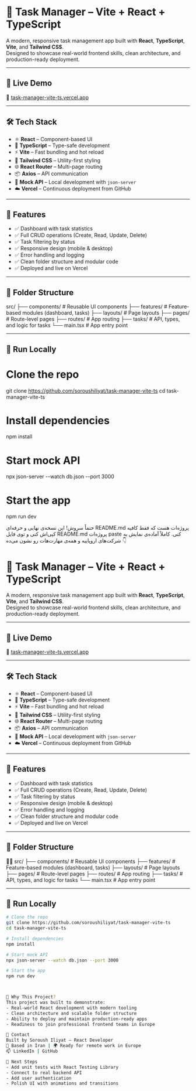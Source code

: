 # 🧠 Task Manager – Vite + React + TypeScript

A modern, responsive task management app built with **React**, **TypeScript**, **Vite**, and **Tailwind CSS**.  
Designed to showcase real-world frontend skills, clean architecture, and production-ready deployment.

---

## 🚀 Live Demo

🔗 [task-manager-vite-ts.vercel.app](https://task-manager-vite-ts.vercel.app)

---

## 🛠️ Tech Stack

- ⚛️ **React** – Component-based UI
- 🧩 **TypeScript** – Type-safe development
- ⚡ **Vite** – Fast bundling and hot reload
- 🎨 **Tailwind CSS** – Utility-first styling
- 🌐 **React Router** – Multi-page routing
- 📦 **Axios** – API communication
- 🧪 **Mock API** – Local development with `json-server`
- ☁️ **Vercel** – Continuous deployment from GitHub

---

## 📱 Features

- ✅ Dashboard with task statistics
- ✅ Full CRUD operations (Create, Read, Update, Delete)
- ✅ Task filtering by status
- ✅ Responsive design (mobile & desktop)
- ✅ Error handling and logging
- ✅ Clean folder structure and modular code
- ✅ Deployed and live on Vercel

---

## 📂 Folder Structure

src/ ├── components/         # Reusable UI components ├── features/           # Feature-based modules (dashboard, tasks) ├── layouts/            # Page layouts ├── pages/              # Route-level pages ├── routes/             # App routing ├── tasks/              # API, types, and logic for tasks └── main.tsx            # App entry point


---

## 🧪 Run Locally


# Clone the repo
git clone https://github.com/soroushiliyat/task-manager-vite-ts
cd task-manager-vite-ts

# Install dependencies
npm install

# Start mock API
npx json-server --watch db.json --port 3000

# Start the app
npm run dev

حتماً سروش! این نسخه‌ی نهایی و حرفه‌ای README.md پروژه‌ات هست که فقط کافیه کپی‌اش کنی و توی فایل README.md پروژه‌ات paste کنی.
کاملاً آماده‌ی نمایش به شرکت‌های اروپاییه و همه‌ی مهارت‌هات رو نشون می‌ده 👇

# 🧠 Task Manager – Vite + React + TypeScript

A modern, responsive task management app built with **React**, **TypeScript**, **Vite**, and **Tailwind CSS**.  
Designed to showcase real-world frontend skills, clean architecture, and production-ready deployment.

---

## 🚀 Live Demo

🔗 [task-manager-vite-ts.vercel.app](https://task-manager-vite-ts.vercel.app)

---

## 🛠️ Tech Stack

- ⚛️ **React** – Component-based UI
- 🧩 **TypeScript** – Type-safe development
- ⚡ **Vite** – Fast bundling and hot reload
- 🎨 **Tailwind CSS** – Utility-first styling
- 🌐 **React Router** – Multi-page routing
- 📦 **Axios** – API communication
- 🧪 **Mock API** – Local development with `json-server`
- ☁️ **Vercel** – Continuous deployment from GitHub

---

## 📱 Features

- ✅ Dashboard with task statistics
- ✅ Full CRUD operations (Create, Read, Update, Delete)
- ✅ Task filtering by status
- ✅ Responsive design (mobile & desktop)
- ✅ Error handling and logging
- ✅ Clean folder structure and modular code
- ✅ Deployed and live on Vercel

---

## 📂 Folder Structure


src/ ├── components/         # Reusable UI components ├── features/           # Feature-based modules (dashboard, tasks) ├── layouts/            # Page layouts ├── pages/              # Route-level pages ├── routes/             # App routing ├── tasks/              # API, types, and logic for tasks └── main.tsx            # App entry point

---

## 🧪 Run Locally

```bash
# Clone the repo
git clone https://github.com/soroushiliyat/task-manager-vite-ts
cd task-manager-vite-ts

# Install dependencies
npm install

# Start mock API
npx json-server --watch db.json --port 3000

# Start the app
npm run dev



📌 Why This Project?
This project was built to demonstrate:
- Real-world React development with modern tooling
- Clean architecture and scalable folder structure
- Ability to deploy and maintain production-ready apps
- Readiness to join professional frontend teams in Europe

📧 Contact
Built by Soroush Iliyat – React Developer
📍 Based in Iran | 🌍 Ready for remote work in Europe
📫 LinkedIn | GitHub

🏁 Next Steps
- Add unit tests with React Testing Library
- Connect to real backend API
- Add user authentication
- Polish UI with animations and transitions
